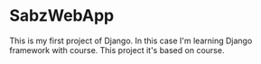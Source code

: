 # SabzWebApp
This is my first project of Django. In this case I'm learning Django framework with course. This project it's based on course.
